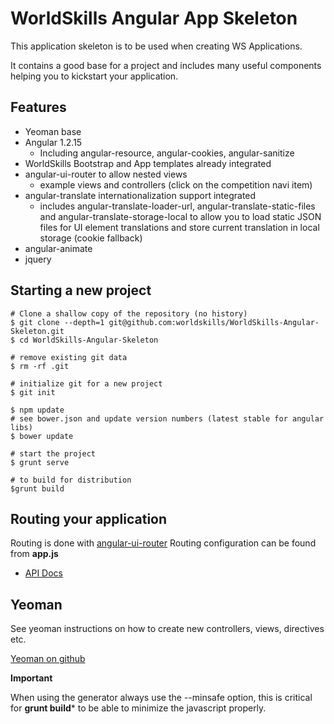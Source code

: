 WorldSkills Angular App Skeleton
==================================

This application skeleton is to be used when creating WS Applications.

It contains a good base for a project and includes many useful components helping you to kickstart your application.



Features
-----------


* Yeoman base
* Angular 1.2.15
	* Including angular-resource, angular-cookies, angular-sanitize
* WorldSkills Bootstrap and App templates already integrated
* angular-ui-router to allow nested views
	* example views and controllers (click on the competition navi item)
* angular-translate internationalization support integrated
	* includes angular-translate-loader-url, angular-translate-static-files and angular-translate-storage-local to allow you to load static JSON files for UI element translations and store current translation in local storage (cookie fallback)
* angular-animate
* jquery


Starting a new project
------------------------

	# Clone a shallow copy of the repository (no history)
	$ git clone --depth=1 git@github.com:worldskills/WorldSkills-Angular-Skeleton.git
	$ cd WorldSkills-Angular-Skeleton

	# remove existing git data
	$ rm -rf .git
	
	# initialize git for a new project
	$ git init
	
	$ npm update
	# see bower.json and update version numbers (latest stable for angular libs)
	$ bower update
	
	# start the project
	$ grunt serve
	
	# to build for distribution
	$grunt build
	
	

Routing your application
--------------------------

Routing is done with [angular-ui-router](https://github.com/angular-ui/ui-router)
Routing configuration can be found from **app.js**

* [API Docs](http://angular-ui.github.io/ui-router/site/#/api/ui.router)
	


Yeoman
--------
See yeoman instructions on how to create new controllers, views, directives etc.

[Yeoman on github](]https://github.com/yeoman/generator-angular)


**Important**

When using the generator always use the --minsafe option, this is critical for **grunt build***  to be able to minimize the javascript properly.

